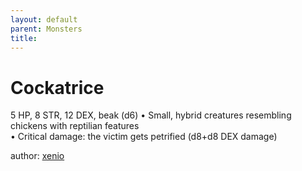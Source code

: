 ```yaml
---
layout: default
parent: Monsters 
title: 
--- 
```

# Cockatrice
5 HP, 8 STR, 12 DEX, beak (d6)
• Small, hybrid creatures resembling chickens with reptilian features  
• Critical damage: the victim gets petrified (d8+d8 DEX damage)  





author: [xenio](https://xenioinabottle.blogspot.com/2021/02/classic-monsters-for-cairnito-part-1.html) 


